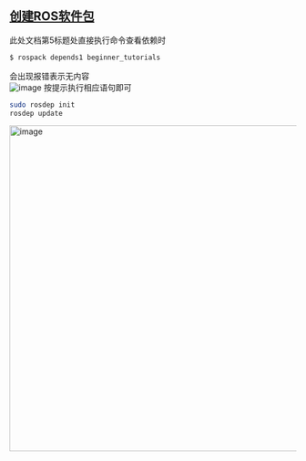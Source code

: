 ## [创建ROS软件包](https://wiki.ros.org/cn/ROS/Tutorials/CreatingPackage)
此处文档第5标题处直接执行命令查看依赖时  
```bash
$ rospack depends1 beginner_tutorials
```
会出现报错表示无内容  
![image](https://github.com/user-attachments/assets/d8f57d70-6c67-4222-aa04-a97a646ee944)
按提示执行相应语句即可  
```bash
sudo rosdep init
rosdep update
```
<img width="571" alt="image" src="https://github.com/user-attachments/assets/5852744a-5a8c-47bb-84c9-de5d168bcd1b" />

